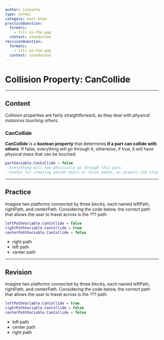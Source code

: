 ```yaml
---
author: junoocha
type: normal
category: must-know
practiceQuestion:
  formats:
    - fill-in-the-gap
  context: standalone
revisionQuestion:
  formats:
    - fill-in-the-gap
  context: standalone
---
```


# Collision Property: CanCollide

---

## Content

Collision properties are fairly straightforward, as they deal with *physical instances touching others*. 

### CanCollide

**CanCollide** is a **boolean property** that determines **if a part can collide with others**. If false, everything will go through it, otherwise, if true, it will have physical mass that can be touched. 

```lua
partVariable.CanCollide = false
--Everything will now physically go through this part.
--Useful for creating secret doors or false paths, as players can slip right past them
```
---

## Practice
Imagine two platforms connected by three blocks, each named leftPath, rightPath, and centerPath. Considering the code below, the correct path that allows the user to travel across is the ??? path.

```lua
leftPathVariable.CanCollide = false
rightPathVariable.CanCollide = true
centerPathVariable.CanCollide = false
```
- right path
- left path
- center path

---

## Revision
Imagine two platforms connected by three blocks, each named leftPath, rightPath, and centerPath. Considering the code below, the correct path that allows the user to travel across is the ??? path.

```lua
leftPathVariable.CanCollide = true
rightPathVariable.CanCollide = false
centerPathVariable.CanCollide = false
```
- left path
- center path
- right path
